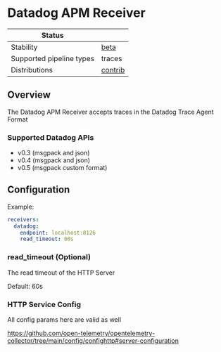 # Datadog APM Receiver

| Status                   |           |
| ------------------------ | --------- |
| Stability                | [beta]   |
| Supported pipeline types | traces      |
| Distributions            | [contrib] |

## Overview
The Datadog APM Receiver accepts traces in the Datadog Trace Agent Format

### Supported Datadog APIs

- v0.3 (msgpack and json)
- v0.4 (msgpack and json)
- v0.5 (msgpack custom format)
## Configuration

Example:

```yaml
receivers:
  datadog:
    endpoint: localhost:8126
    read_timeout: 60s
```



### read_timeout (Optional)
The read timeout of the HTTP Server

Default: 60s

### HTTP Service Config

All config params here are valid as well

https://github.com/open-telemetry/opentelemetry-collector/tree/main/config/confighttp#server-configuration


[beta]:https://github.com/open-telemetry/opentelemetry-collector#beta
[contrib]:https://github.com/open-telemetry/opentelemetry-collector-releases/tree/main/distributions/otelcol-contrib
